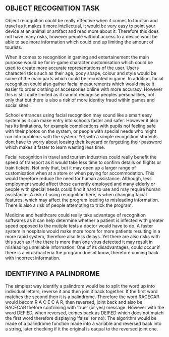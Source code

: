 ## OBJECT RECOGNITION TASK

Object recognition could be really effective when it comes to tourism and travel as it makes it more intellectual, it would be very easy to point your device at an animal or artifact and read more about it. Therefore this does not have many risks, however people without access to a device wont be able to see more information which could end up limiting the amount of tourists. 

When it comes to recognition in gaming and entertainement the main purpose would be for in-game character customisation which could be used to create more accurate representations of the user. Users characteristics such as their age, body shape, colour and style would be some of the main parts which could be recreated in game. In addition, facial recognition could also gather facial measurements which would make it easier to order clothing or accessories online with more accuracy. However this is still quite limited as it cannot recognise peoples personalities, not only that but there is also a risk of more identity fraud within games and social sites.

School entrances using facial recognition may sound like a smart easy system as it can make entry into schools faster and safer. However it also has its limitations, for example complications with pupils not feeling safe with their photos on the system, or people with special needs who might run into problems with the system. Yet with a simple recognition students dont have to worry about loosing their keycard or forgetting their password which makes it faster to learn wasting less time.

Facial recognition in travel and tourism industries could really benefit the speed of transport as it would take less time to confirm details on flights or train tickets. Not only that, but it may open up a larger range of customisation when at a store or when paying for accommodation. This would therefore reduce the need for human assistance. Although, less employment would affect those currently employed and many elderly or people with special needs could find it hard to use and may require human assistance. A risk of using recognition here, is when changing facial features, which may affect the program leading to misleading information. There is also a risk of people attempting to trick the program.

Medicine and healthcare could really take advantage of recognition softwares as it can help determine whether a patient is infected with greater speed opposed to the mutiple tests a doctor would have to do. A faster system in hospitals would make more room for more patients resulting in a more rapid system, therefore also less delays. Yet there are also risks with this such as if the there is more than one virus detected it may result in misleading unreliable information. One of its disadvantages, could occur if there is a virus/bacteria the program doesnt know, therefore coming back with incorrect information.

## IDENTIFYING A PALINDROME

The simplest way identify a palindrom would be to split the word up into individual letters, reverse it and then join it back together. If the first word matches the second then it is a palindrome. Therefore the word RACECAR would becom R A C E C A R, then reversed, joint back and also be RACECAR thefore confriming with 'true' (or yes) message. However with the word DEFIED, when reversed, comes back as DEIFED which does not match the first word therefore displaying 'false' (or no). The algorithm would be made of a palindrome function made into a variable and reversed back into a string, later checking if it the original is eaqual to the reversed joint one.
